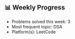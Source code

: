 ## 📊 Weekly Progress

- Problems solved this week: 3
- Most frequent topic: DSA
- Platform(s): LeetCode
